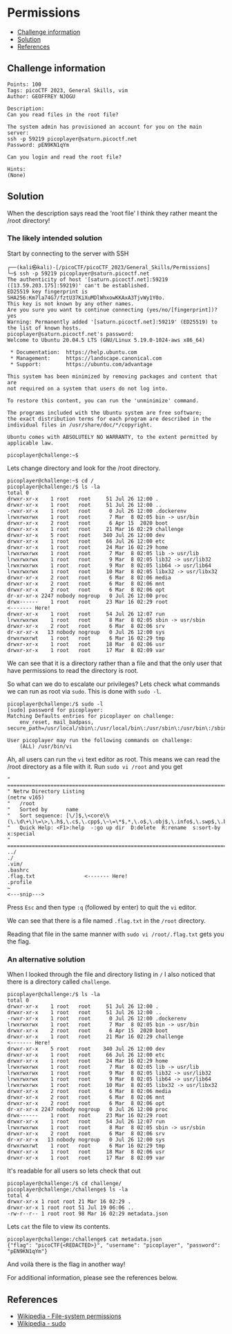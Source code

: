# Permissions

- [Challenge information](#challenge-information)
- [Solution](#solution)
- [References](#references)

## Challenge information
```
Points: 100
Tags: picoCTF 2023, General Skills, vim
Author: GEOFFREY NJOGU

Description:
Can you read files in the root file?

The system admin has provisioned an account for you on the main server:
ssh -p 59219 picoplayer@saturn.picoctf.net
Password: pEN9KN1qYm

Can you login and read the root file?

Hints:
(None)
```

## Solution

When the description says read the 'root file' I think they rather meant the /root directory!

### The likely intended solution

Start by connecting to the server with SSH
```
┌──(kali㉿kali)-[/picoCTF/picoCTF_2023/General_Skills/Permissions]
└─$ ssh -p 59219 picoplayer@saturn.picoctf.net
The authenticity of host '[saturn.picoctf.net]:59219 ([13.59.203.175]:59219)' can't be established.
ED25519 key fingerprint is SHA256:Km7la74G7/fztU37KiXuMDlWhxowKKAxA3TjvWy1Y0o.
This key is not known by any other names.
Are you sure you want to continue connecting (yes/no/[fingerprint])? yes
Warning: Permanently added '[saturn.picoctf.net]:59219' (ED25519) to the list of known hosts.
picoplayer@saturn.picoctf.net's password: 
Welcome to Ubuntu 20.04.5 LTS (GNU/Linux 5.19.0-1024-aws x86_64)

 * Documentation:  https://help.ubuntu.com
 * Management:     https://landscape.canonical.com
 * Support:        https://ubuntu.com/advantage

This system has been minimized by removing packages and content that are
not required on a system that users do not log into.

To restore this content, you can run the 'unminimize' command.

The programs included with the Ubuntu system are free software;
the exact distribution terms for each program are described in the
individual files in /usr/share/doc/*/copyright.

Ubuntu comes with ABSOLUTELY NO WARRANTY, to the extent permitted by
applicable law.

picoplayer@challenge:~$ 
```

Lets change directory and look for the /root directory.
```
picoplayer@challenge:~$ cd /
picoplayer@challenge:/$ ls -la
total 0
drwxr-xr-x    1 root   root     51 Jul 26 12:00 .
drwxr-xr-x    1 root   root     51 Jul 26 12:00 ..
-rwxr-xr-x    1 root   root      0 Jul 26 12:00 .dockerenv
lrwxrwxrwx    1 root   root      7 Mar  8 02:05 bin -> usr/bin
drwxr-xr-x    2 root   root      6 Apr 15  2020 boot
drwxr-xr-x    1 root   root     21 Mar 16 02:29 challenge
drwxr-xr-x    5 root   root    340 Jul 26 12:00 dev
drwxr-xr-x    1 root   root     66 Jul 26 12:00 etc
drwxr-xr-x    1 root   root     24 Mar 16 02:29 home
lrwxrwxrwx    1 root   root      7 Mar  8 02:05 lib -> usr/lib
lrwxrwxrwx    1 root   root      9 Mar  8 02:05 lib32 -> usr/lib32
lrwxrwxrwx    1 root   root      9 Mar  8 02:05 lib64 -> usr/lib64
lrwxrwxrwx    1 root   root     10 Mar  8 02:05 libx32 -> usr/libx32
drwxr-xr-x    2 root   root      6 Mar  8 02:06 media
drwxr-xr-x    2 root   root      6 Mar  8 02:06 mnt
drwxr-xr-x    2 root   root      6 Mar  8 02:06 opt
dr-xr-xr-x 2247 nobody nogroup   0 Jul 26 12:00 proc
drwx------    1 root   root     23 Mar 16 02:29 root                         <------- Here!
drwxr-xr-x    1 root   root     54 Jul 26 12:07 run
lrwxrwxrwx    1 root   root      8 Mar  8 02:05 sbin -> usr/sbin
drwxr-xr-x    2 root   root      6 Mar  8 02:06 srv
dr-xr-xr-x   13 nobody nogroup   0 Jul 26 12:00 sys
drwxrwxrwt    1 root   root      6 Mar 16 02:29 tmp
drwxr-xr-x    1 root   root     18 Mar  8 02:06 usr
drwxr-xr-x    1 root   root     17 Mar  8 02:09 var
```

We can see that it is a directory rather than a file and that the only user that have permissions to read the directory is root.

So what can we do to escalate our privileges? Lets check what commands we can run as root via `sudo`.
This is done with `sudo -l`.
```
picoplayer@challenge:/$ sudo -l
[sudo] password for picoplayer: 
Matching Defaults entries for picoplayer on challenge:
    env_reset, mail_badpass, secure_path=/usr/local/sbin\:/usr/local/bin\:/usr/sbin\:/usr/bin\:/sbin\:/bin\:/snap/bin

User picoplayer may run the following commands on challenge:
    (ALL) /usr/bin/vi

```

Ah, all users can run the `vi` text editor as root. This means we can read the /root directory as a file with it.
Run `sudo vi /root` and you get
```
" ============================================================================
" Netrw Directory Listing                                        (netrw v165)
"   /root
"   Sorted by      name
"   Sort sequence: [\/]$,\<core\%(\.\d\+\)\=\>,\.h$,\.c$,\.cpp$,\~\=\*$,*,\.o$,\.obj$,\.info$,\.swp$,\.bak$,\~$
"   Quick Help: <F1>:help  -:go up dir  D:delete  R:rename  s:sort-by  x:special
" ==============================================================================
../                                                                                                                                                                                             
./
.vim/
.bashrc
.flag.txt                <------- Here!
.profile
~      
<---snip--->
```

Press `Esc` and then type `:q` (followed by enter) to quit the `vi` editor.

We can see that there is a file named `.flag.txt` in the `/root` directory.

Reading that file in the same manner with `sudo vi /root/.flag.txt` gets you the flag.

### An alternative solution

When I looked through the file and directory listing in `/` I also noticed that there is a directory called `challenge`.
```
picoplayer@challenge:/$ ls -la
total 0
drwxr-xr-x    1 root   root     51 Jul 26 12:00 .
drwxr-xr-x    1 root   root     51 Jul 26 12:00 ..
-rwxr-xr-x    1 root   root      0 Jul 26 12:00 .dockerenv
lrwxrwxrwx    1 root   root      7 Mar  8 02:05 bin -> usr/bin
drwxr-xr-x    2 root   root      6 Apr 15  2020 boot
drwxr-xr-x    1 root   root     21 Mar 16 02:29 challenge             <------- Here!
drwxr-xr-x    5 root   root    340 Jul 26 12:00 dev
drwxr-xr-x    1 root   root     66 Jul 26 12:00 etc
drwxr-xr-x    1 root   root     24 Mar 16 02:29 home
lrwxrwxrwx    1 root   root      7 Mar  8 02:05 lib -> usr/lib
lrwxrwxrwx    1 root   root      9 Mar  8 02:05 lib32 -> usr/lib32
lrwxrwxrwx    1 root   root      9 Mar  8 02:05 lib64 -> usr/lib64
lrwxrwxrwx    1 root   root     10 Mar  8 02:05 libx32 -> usr/libx32
drwxr-xr-x    2 root   root      6 Mar  8 02:06 media
drwxr-xr-x    2 root   root      6 Mar  8 02:06 mnt
drwxr-xr-x    2 root   root      6 Mar  8 02:06 opt
dr-xr-xr-x 2247 nobody nogroup   0 Jul 26 12:00 proc
drwx------    1 root   root     23 Mar 16 02:29 root                         
drwxr-xr-x    1 root   root     54 Jul 26 12:07 run
lrwxrwxrwx    1 root   root      8 Mar  8 02:05 sbin -> usr/sbin
drwxr-xr-x    2 root   root      6 Mar  8 02:06 srv
dr-xr-xr-x   13 nobody nogroup   0 Jul 26 12:00 sys
drwxrwxrwt    1 root   root      6 Mar 16 02:29 tmp
drwxr-xr-x    1 root   root     18 Mar  8 02:06 usr
drwxr-xr-x    1 root   root     17 Mar  8 02:09 var
```

It's readable for all users so lets check that out
```
picoplayer@challenge:/$ cd challenge/
picoplayer@challenge:/challenge$ ls -la
total 4
drwxr-xr-x 1 root root 21 Mar 16 02:29 .
drwxr-xr-x 1 root root 51 Jul 19 06:06 ..
-rw-r--r-- 1 root root 98 Mar 16 02:29 metadata.json
```

Lets `cat` the file to view its contents.
```
picoplayer@challenge:/challenge$ cat metadata.json
{"flag": "picoCTF{<REDACTED>}", "username": "picoplayer", "password": "pEN9KN1qYm"}
```

And voilà there is the flag in another way!

For additional information, please see the references below.

## References

- [Wikipedia - File-system permissions](https://en.wikipedia.org/wiki/File-system_permissions)
- [Wikipedia - sudo](https://en.wikipedia.org/wiki/Sudo)
